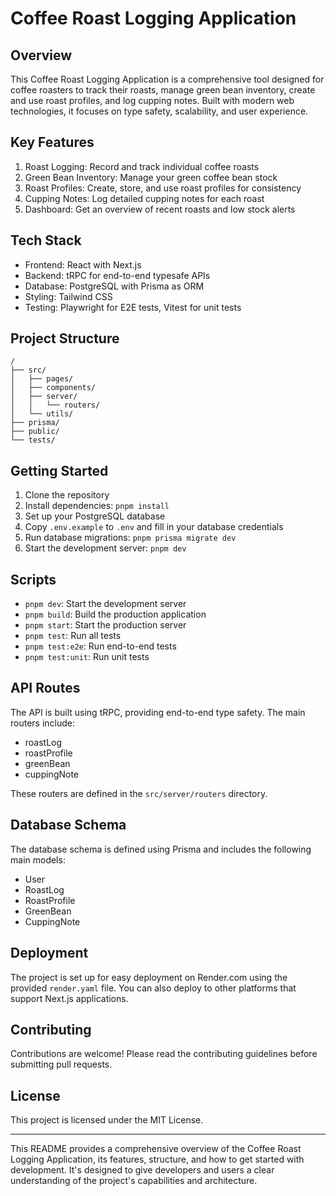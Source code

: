 # Coffee Roast Logging Application

## Overview

This Coffee Roast Logging Application is a comprehensive tool designed for coffee roasters to track their roasts, manage green bean inventory, create and use roast profiles, and log cupping notes. Built with modern web technologies, it focuses on type safety, scalability, and user experience.

## Key Features

1. Roast Logging: Record and track individual coffee roasts
2. Green Bean Inventory: Manage your green coffee bean stock
3. Roast Profiles: Create, store, and use roast profiles for consistency
4. Cupping Notes: Log detailed cupping notes for each roast
5. Dashboard: Get an overview of recent roasts and low stock alerts

## Tech Stack

- Frontend: React with Next.js
- Backend: tRPC for end-to-end typesafe APIs
- Database: PostgreSQL with Prisma as ORM
- Styling: Tailwind CSS
- Testing: Playwright for E2E tests, Vitest for unit tests

## Project Structure

```
/
├── src/
│   ├── pages/
│   ├── components/
│   ├── server/
│   │   └── routers/
│   └── utils/
├── prisma/
├── public/
└── tests/
```

## Getting Started

1. Clone the repository
2. Install dependencies: `pnpm install`
3. Set up your PostgreSQL database
4. Copy `.env.example` to `.env` and fill in your database credentials
5. Run database migrations: `pnpm prisma migrate dev`
6. Start the development server: `pnpm dev`

## Scripts

- `pnpm dev`: Start the development server
- `pnpm build`: Build the production application
- `pnpm start`: Start the production server
- `pnpm test`: Run all tests
- `pnpm test:e2e`: Run end-to-end tests
- `pnpm test:unit`: Run unit tests

## API Routes

The API is built using tRPC, providing end-to-end type safety. The main routers include:

- roastLog
- roastProfile
- greenBean
- cuppingNote

These routers are defined in the `src/server/routers` directory.

## Database Schema

The database schema is defined using Prisma and includes the following main models:

- User
- RoastLog
- RoastProfile
- GreenBean
- CuppingNote

## Deployment

The project is set up for easy deployment on Render.com using the provided `render.yaml` file. You can also deploy to other platforms that support Next.js applications.

## Contributing

Contributions are welcome! Please read the contributing guidelines before submitting pull requests.

## License

This project is licensed under the MIT License.

---

This README provides a comprehensive overview of the Coffee Roast Logging Application, its features, structure, and how to get started with development. It's designed to give developers and users a clear understanding of the project's capabilities and architecture.
